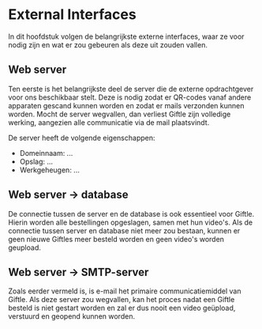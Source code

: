 # External Interfaces

In dit hoofdstuk volgen de belangrijkste externe interfaces, waar ze voor nodig zijn en wat er zou gebeuren als deze uit zouden vallen.

## Web server

Ten eerste is het belangrijkste deel de server die de externe opdrachtgever voor ons beschikbaar stelt. Deze is nodig zodat er QR-codes vanaf andere apparaten gescand kunnen worden en zodat er mails verzonden kunnen worden. Mocht de server wegvallen, dan verliest Giftle zijn volledige werking, aangezien alle communicatie via de mail plaatsvindt.

De server heeft de volgende eigenschappen:

- Domeinnaam: ...
- Opslag: ...
- Werkgeheugen: ...

## Web server -> database

De connectie tussen de server en de database is ook essentieel voor Giftle. Hierin worden alle bestellingen opgeslagen, samen met hun video's. Als de connectie tussen server en database niet meer zou bestaan, kunnen er geen nieuwe Giftles meer besteld worden en geen video's worden geupload.

## Web server -> SMTP-server

Zoals eerder vermeld is, is e-mail het primaire communicatiemiddel van Giftle. Als deze server zou wegvallen, kan het proces nadat een Giftle besteld is niet gestart worden en zal er dus nooit een video geüpload, verstuurd en geopend kunnen worden.

<!--
The purpose of this section is to answer the following types of questions:

• What are the key external interfaces?
• Has each interface been thought about from a technical perspective?
• Has each interface been thought about from a non-technical perspective? – Who has ownership of the interface?
-->
